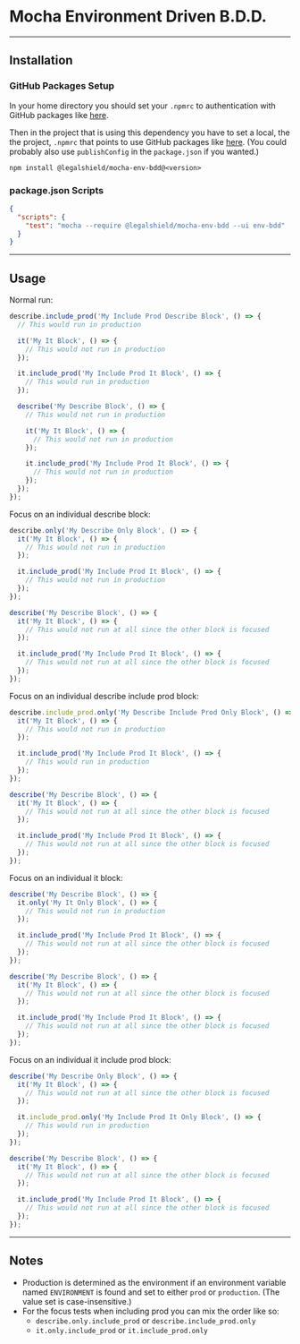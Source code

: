# Mocha Environment Driven B.D.D.

---
## Installation

### GitHub Packages Setup
In your home directory you should set your `.npmrc` to authentication with GitHub packages like [here](https://docs.github.com/en/free-pro-team@latest/packages/using-github-packages-with-your-projects-ecosystem/configuring-npm-for-use-with-github-packages#authenticating-with-a-personal-access-token).

Then in the project that is using this dependency you have to set a local, the the project, `.npmrc` that points to use GitHub packages like [here](https://docs.github.com/en/free-pro-team@latest/packages/using-github-packages-with-your-projects-ecosystem/configuring-npm-for-use-with-github-packages#publishing-a-package-using-a-local-npmrc-file). (You could probably also use `publishConfig` in the `package.json` if you wanted.)

```
npm install @legalshield/mocha-env-bdd@<version>
```

### package.json Scripts
```json
{
  "scripts": {
    "test": "mocha --require @legalshield/mocha-env-bdd --ui env-bdd"
  }
}
```

---
## Usage

Normal run:

```js
describe.include_prod('My Include Prod Describe Block', () => {
  // This would run in production

  it('My It Block', () => {
    // This would not run in production
  });

  it.include_prod('My Include Prod It Block', () => {
    // This would run in production
  });

  describe('My Describe Block', () => {
    // This would not run in production

    it('My It Block', () => {
      // This would not run in production
    });

    it.include_prod('My Include Prod It Block', () => {
      // This would not run in production
    });
  });
});
```

Focus on an individual describe block:

```js
describe.only('My Describe Only Block', () => {
  it('My It Block', () => {
    // This would not run in production
  });

  it.include_prod('My Include Prod It Block', () => {
    // This would not run in production
  });
});

describe('My Describe Block', () => {
  it('My It Block', () => {
    // This would not run at all since the other block is focused
  });

  it.include_prod('My Include Prod It Block', () => {
    // This would not run at all since the other block is focused
  });
});
```

Focus on an individual describe include prod block:

```js
describe.include_prod.only('My Describe Include Prod Only Block', () => {
  it('My It Block', () => {
    // This would not run in production
  });

  it.include_prod('My Include Prod It Block', () => {
    // This would run in production
  });
});

describe('My Describe Block', () => {
  it('My It Block', () => {
    // This would not run at all since the other block is focused
  });

  it.include_prod('My Include Prod It Block', () => {
    // This would not run at all since the other block is focused
  });
});
```

Focus on an individual it block:

```js
describe('My Describe Block', () => {
  it.only('My It Only Block', () => {
    // This would not run in production
  });

  it.include_prod('My Include Prod It Block', () => {
    // This would not run at all since the other block is focused
  });
});

describe('My Describe Block', () => {
  it('My It Block', () => {
    // This would not run at all since the other block is focused
  });

  it.include_prod('My Include Prod It Block', () => {
    // This would not run at all since the other block is focused
  });
});
```

Focus on an individual it include prod block:

```js
describe('My Describe Only Block', () => {
  it('My It Block', () => {
    // This would not run at all since the other block is focused
  });

  it.include_prod.only('My Include Prod It Only Block', () => {
    // This would run in production
  });
});

describe('My Describe Block', () => {
  it('My It Block', () => {
    // This would not run at all since the other block is focused
  });

  it.include_prod('My Include Prod It Block', () => {
    // This would not run at all since the other block is focused
  });
});
```

---
## Notes
* Production is determined as the environment if an environment variable named `ENVIRONMENT` is found and set to either `prod` or `production`. (The value set is case-insensitive.)
* For the focus tests when including prod you can mix the order like so:
  * `describe.only.include_prod` or `describe.include_prod.only`
  * `it.only.include_prod` or `it.include_prod.only`
